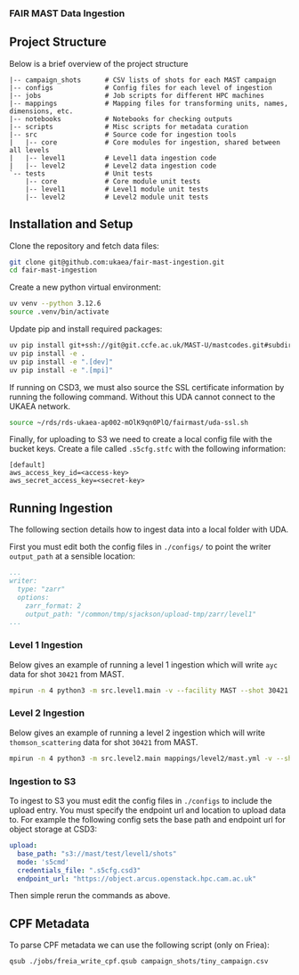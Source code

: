 ### FAIR MAST Data Ingestion

## Project Structure

Below is a brief overview of the project structure
```
|-- campaign_shots      # CSV lists of shots for each MAST campaign
|-- configs             # Config files for each level of ingestion
|-- jobs                # Job scripts for different HPC machines
|-- mappings            # Mapping files for transforming units, names, dimensions, etc.
|-- notebooks           # Notebooks for checking outputs
|-- scripts             # Misc scripts for metadata curation
|-- src                 # Source code for ingestion tools
|   |-- core            # Core modules for ingestion, shared between all levels
|   |-- level1          # Level1 data ingestion code
|   |-- level2          # Level2 data ingestion code
`-- tests               # Unit tests
    |-- core            # Core module unit tests
    |-- level1          # Level1 module unit tests
    |-- level2          # Level2 module unit tests
```

## Installation and Setup

Clone the repository and fetch data files:

```sh
git clone git@github.com:ukaea/fair-mast-ingestion.git
cd fair-mast-ingestion
```

Create a new python virtual environment:

```sh
uv venv --python 3.12.6 
source .venv/bin/activate
```

Update pip and install required packages:

```sh
uv pip install git+ssh://git@git.ccfe.ac.uk/MAST-U/mastcodes.git#subdirectory=uda/python
uv pip install -e .
uv pip install -e ".[dev]"
uv pip install -e ".[mpi]"
```

If running on CSD3, we must also source the SSL certificate information by running the following command. Without this UDA cannot connect to the UKAEA network.

```sh
source ~/rds/rds-ukaea-ap002-mOlK9qn0PlQ/fairmast/uda-ssl.sh
```

Finally, for uploading to S3 we need to create a local config file with the bucket keys. Create a file called `.s5cfg.stfc` with the following information:

```
[default]
aws_access_key_id=<access-key>
aws_secret_access_key=<secret-key>
```


## Running Ingestion

The following section details how to ingest data into a local folder with UDA. 

First you must edit both the config files in `./configs/` to point the writer `output_path` at a sensible location:

```yaml
...
writer:
  type: "zarr"
  options:
    zarr_format: 2
    output_path: "/common/tmp/sjackson/upload-tmp/zarr/level1"
...
```

### Level 1 Ingestion

Below gives an example of running a level 1 ingestion which will write `ayc` data for shot `30421` from MAST.

```sh
mpirun -n 4 python3 -m src.level1.main -v --facility MAST --shot 30421 -i ayc
```

### Level 2 Ingestion

Below gives an example of running a level 2 ingestion which will write `thomson_scattering` data for shot `30421` from MAST.
```sh
mpirun -n 4 python3 -m src.level2.main mappings/level2/mast.yml -v --shot 30421 -i thomson_scattering
```

### Ingestion to S3

To ingest to S3 you must edit the config files in `./configs` to include the upload entry. You must specify the endpoint url and location to upload data to.
For example the following config sets the base path and endpoint url for object storage at CSD3:

```yaml
upload:
  base_path: "s3://mast/test/level1/shots"
  mode: 's5cmd'
  credentials_file: ".s5cfg.csd3"
  endpoint_url: "https://object.arcus.openstack.hpc.cam.ac.uk"
```

Then simple rerun the commands as above.

## CPF Metadata

To parse CPF metadata we can use the following script (only on Friea):

```sh
qsub ./jobs/freia_write_cpf.qsub campaign_shots/tiny_campaign.csv
```

